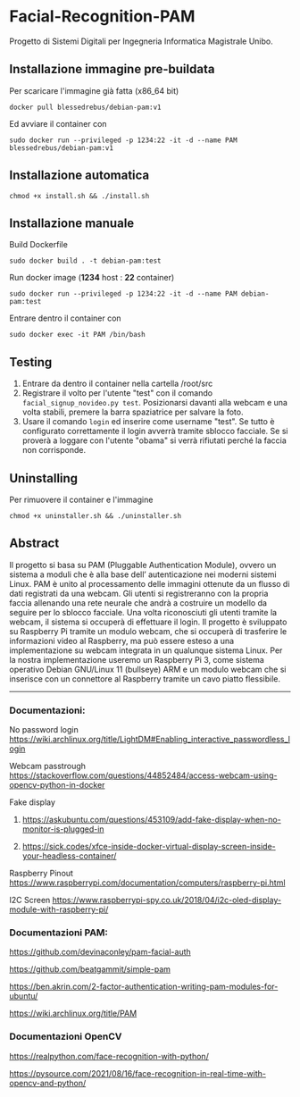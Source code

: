 # Facial-Recognition-PAM
Progetto di Sistemi Digitali per Ingegneria Informatica Magistrale Unibo.

## Installazione immagine pre-buildata

Per scaricare l'immagine già fatta (x86_64 bit)

`docker pull blessedrebus/debian-pam:v1`

Ed avviare il container con 

`sudo docker run --privileged -p 1234:22 -it -d --name PAM blessedrebus/debian-pam:v1`

## Installazione automatica

`chmod +x install.sh && ./install.sh`

## Installazione manuale

Build Dockerfile

`sudo docker build . -t debian-pam:test`

Run docker image (**1234** host : **22** container)

`sudo docker run --privileged -p 1234:22 -it -d --name PAM debian-pam:test`

Entrare dentro il container con
 
`sudo docker exec -it PAM /bin/bash`
 
## Testing

1) Entrare da dentro il container nella cartella /root/src
2) Registrare il volto per l'utente "test" con il comando `facial_signup_novideo.py test`. Posizionarsi davanti alla webcam e una volta stabili, premere la barra spaziatrice per salvare la foto.
3) Usare il comando `login` ed inserire come username "test". Se tutto è configurato correttamente il login avverrà tramite sblocco facciale. Se si proverà a loggare con l'utente "obama" si verrà rifiutati perché la faccia non corrisponde.

## Uninstalling

Per rimuovere il container e l'immagine

`chmod +x uninstaller.sh && ./uninstaller.sh`

## Abstract
Il progetto si basa su PAM (Pluggable Authentication Module), ovvero un sistema a moduli che è alla base dell’ autenticazione nei moderni sistemi Linux.
PAM è unito al processamento delle immagini ottenute da un flusso di dati registrati da una webcam.
Gli utenti si registreranno con la propria faccia allenando una rete neurale che andrà a costruire un modello da seguire per lo sblocco facciale. Una volta riconosciuti gli utenti tramite la webcam, il sistema si occuperà di effettuare il login.
Il progetto è sviluppato su Raspberry Pi tramite un modulo webcam, che si occuperà di trasferire le informazioni video al Raspberry, ma può essere esteso a una implementazione su webcam integrata in un qualunque sistema Linux. 
Per la nostra implementazione useremo un Raspberry Pi 3, come sistema operativo Debian GNU/Linux 11 (bullseye) ARM e un modulo webcam che si inserisce con un connettore al Raspberry tramite un cavo piatto flessibile.

---

### Documentazioni:
No password login
https://wiki.archlinux.org/title/LightDM#Enabling_interactive_passwordless_login

Webcam passtrough
https://stackoverflow.com/questions/44852484/access-webcam-using-opencv-python-in-docker

Fake display
1) https://askubuntu.com/questions/453109/add-fake-display-when-no-monitor-is-plugged-in

2) https://sick.codes/xfce-inside-docker-virtual-display-screen-inside-your-headless-container/

Raspberry Pinout
https://www.raspberrypi.com/documentation/computers/raspberry-pi.html

I2C Screen
https://www.raspberrypi-spy.co.uk/2018/04/i2c-oled-display-module-with-raspberry-pi/

### Documentazioni PAM:
https://github.com/devinaconley/pam-facial-auth

https://github.com/beatgammit/simple-pam

https://ben.akrin.com/2-factor-authentication-writing-pam-modules-for-ubuntu/

https://wiki.archlinux.org/title/PAM

### Documentazioni OpenCV
https://realpython.com/face-recognition-with-python/

https://pysource.com/2021/08/16/face-recognition-in-real-time-with-opencv-and-python/


